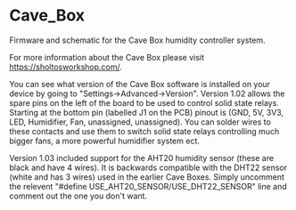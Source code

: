# Cave_Box
Firmware and schematic for the Cave Box humidity controller system.  

For more information about the Cave Box please visit https://sholtosworkshop.com/.


You can see what version of the Cave Box software is installed on your device by going to 
"Settings->Advanced->Version".
Version 1.02 allows the spare pins on the left of the board to be used to control solid state relays. 
Starting at the bottom pin (labelled J1 on the PCB) pinout is (GND, 5V, 3V3, LED, Humidifier, Fan, unassigned, unassigned).
You can solder wires to these contacts and use them to switch solid state relays controlling much bigger fans, a more powerful humidifier system ect.

Version 1.03 included support for the AHT20 humidity sensor (these are black and have 4 wires). It is backwards compatible with the DHT22 sensor (white and has 3 wires) used in the earlier Cave Boxes. Simply uncomment the relevent "#define USE_AHT20_SENSOR/USE_DHT22_SENSOR" line and comment out the one you don't want. 

